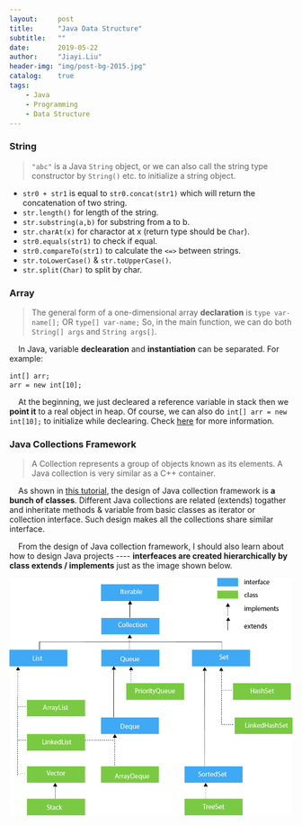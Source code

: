 ```yaml
---
layout:     post
title:      "Java Data Structure"
subtitle:   ""
date:       2019-05-22
author:     "Jiayi.Liu"
header-img: "img/post-bg-2015.jpg"
catalog: 	true
tags:
    - Java
    - Programming
    - Data Structure
---
```


### String

> `"abc"` is a Java `String` object, or we can also call the string type constructor by `String()` etc. to initialize a string object.

- `str0 + str1` is equal to `str0.concat(str1)` which will return the concatenation of two string.
- `str.length()` for length of the string.
- `str.substring(a,b)` for substring from a to b.
- `str.charAt(x)` for charactor at x (return type should be `Char`).
- `str0.equals(str1)` to check if equal.
- `str0.compareTo(str1)` to calculate the `<=>` between strings.
- `str.toLowerCase()` & `str.toUpperCase()`.
- `str.split(Char)` to split by char.

### Array

> The general form of a one-dimensional array **declaration** is `type var-name[];` OR `type[] var-name;` So, in the main function, we can do both `String[] args` and `String args[]`.

&nbsp;&nbsp;&nbsp;&nbsp;In Java, variable **declearation** and **instantiation** can be separated. For example:

~~~
int[] arr;
arr = new int[10];
~~~

&nbsp;&nbsp;&nbsp;&nbsp;At the beginning, we just decleared a reference variable in stack then we **point it** to a real object in heap. Of course, we can also do `int[] arr = new int[10];` to initialize while declearing. Check [here](https://www.geeksforgeeks.org/arrays-in-java/) for more information.

### Java Collections Framework

> A Collection represents a group of objects known as its elements. A Java collection is very similar as a C++ container.

&nbsp;&nbsp;&nbsp;&nbsp;As shown in [this tutorial](https://www.javatpoint.com/collections-in-java), the design of Java collection framework is **a bunch of classes**. Different Java collections are related (extends) togather and inheritate methods & variable from basic classes as iterator or collection interface. Such design makes all the collections share similar interface.

&nbsp;&nbsp;&nbsp;&nbsp;From the design of Java collection framework, I should also learn about how to design Java projects ---- **interfeaces are created hierarchically by class extends / implements** just as the image shown below.

![Java Collections Framework Hierarchy](/img/in-post/java-collection-hierarchy.png)


